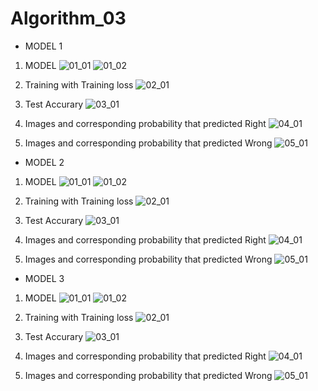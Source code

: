 # Algorithm_03


- MODEL 1
  
001. MODEL
![01_01](https://user-images.githubusercontent.com/81245556/173179642-7b432c16-c2b9-484f-a055-9d000dc48be0.PNG)
![01_02](https://user-images.githubusercontent.com/81245556/173179657-56bb4edd-2771-4278-a68c-941032c85d8e.PNG)
  
 
 
 
002. Training with Training loss
![02_01](https://user-images.githubusercontent.com/81245556/173179676-eaddd816-fbcc-4b9b-b5d5-1ccd6ee562a6.PNG)




003. Test Accurary
![03_01](https://user-images.githubusercontent.com/81245556/173179693-3a82fae9-e7dd-4ecd-8555-636cb70802e3.PNG)
  
  
  
  
004. Images and corresponding probability that predicted Right
![04_01](https://user-images.githubusercontent.com/81245556/173179727-38f88ab0-7a3d-4505-9109-b75a2699cbb8.PNG)




005. Images and corresponding probability that predicted Wrong
![05_01](https://user-images.githubusercontent.com/81245556/173179757-e1c9863e-b2a0-453e-b6e4-3f51171b677a.PNG)








- MODEL 2
  
001. MODEL
![01_01](https://user-images.githubusercontent.com/81245556/173179781-aa60ed5e-8dc6-45a9-ad62-ad919b785288.PNG)
![01_02](https://user-images.githubusercontent.com/81245556/173179787-7918fd99-f4c9-4259-9ede-dc8451e5ebd0.PNG)




002. Training with Training loss
![02_01](https://user-images.githubusercontent.com/81245556/173179800-0faa5cd6-3e7f-4323-a889-bc0b3ce308a3.PNG)




003. Test Accurary
![03_01](https://user-images.githubusercontent.com/81245556/173179808-2722fd00-204c-4106-90d3-8c68cb774c79.PNG)




004. Images and corresponding probability that predicted Right
![04_01](https://user-images.githubusercontent.com/81245556/173179824-2f254056-ffd5-4adb-9ab6-b938248105dc.PNG)




005. Images and corresponding probability that predicted Wrong
![05_01](https://user-images.githubusercontent.com/81245556/173179832-9a72d2dd-f029-4660-96d7-5e27e172e511.PNG)








- MODEL 3

001. MODEL
![01_01](https://user-images.githubusercontent.com/81245556/173179870-81a02526-6182-4ca6-97b8-733cd9e85899.PNG)
![01_02](https://user-images.githubusercontent.com/81245556/173179877-4df2807a-22e1-4adb-8c7e-1799e27a2b6e.PNG)




002. Training with Training loss
![02_01](https://user-images.githubusercontent.com/81245556/173179890-ef6c8a3f-f528-4dd6-8797-6bd473ac61ea.PNG)




003. Test Accurary
![03_01](https://user-images.githubusercontent.com/81245556/173179901-06fca6ca-4e90-48c7-a16f-fe745855967b.PNG)




004. Images and corresponding probability that predicted Right
![04_01](https://user-images.githubusercontent.com/81245556/173179910-4df622d9-03ca-4424-99a0-3e1af5a37575.PNG)




005. Images and corresponding probability that predicted Wrong
![05_01](https://user-images.githubusercontent.com/81245556/173179917-22d1f8e9-2548-4025-8b4b-090c5b8153c1.PNG)



